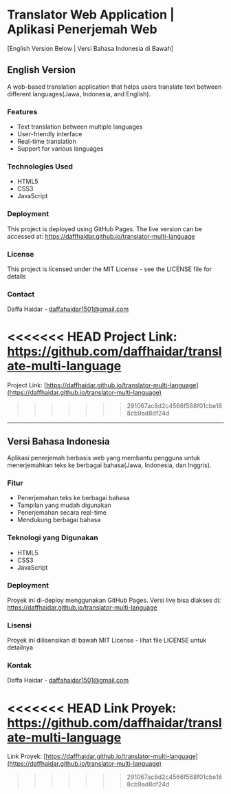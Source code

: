 # Translator Web Application | Aplikasi Penerjemah Web

[English Version Below | Versi Bahasa Indonesia di Bawah]

## English Version

A web-based translation application that helps users translate text between different languages(Jawa, Indonesia, and English).

### Features

- Text translation between multiple languages
- User-friendly interface
- Real-time translation
- Support for various languages

### Technologies Used

- HTML5
- CSS3
- JavaScript

### Deployment

This project is deployed using GitHub Pages. The live version can be accessed at: https://daffhaidar.github.io/translator-multi-language

### License

This project is licensed under the MIT License - see the LICENSE file for details

### Contact

Daffa Haidar - daffahaidar1501@gmail.com

<<<<<<< HEAD
Project Link: https://github.com/daffhaidar/translate-multi-language
=======
Project Link: [https://daffhaidar.github.io/translator-multi-language](https://daffhaidar.github.io/translator-multi-language)
>>>>>>> 291067ac8d2c4566f568f01cbe168cb9ad8df24d

---

## Versi Bahasa Indonesia

Aplikasi penerjemah berbasis web yang membantu pengguna untuk menerjemahkan teks ke berbagai bahasa(Jawa, Indonesia, dan Inggris).

### Fitur

- Penerjemahan teks ke berbagai bahasa
- Tampilan yang mudah digunakan
- Penerjemahan secara real-time
- Mendukung berbagai bahasa

### Teknologi yang Digunakan

- HTML5
- CSS3
- JavaScript

### Deployment

Proyek ini di-deploy menggunakan GitHub Pages. Versi live bisa diakses di: https://daffhaidar.github.io/translator-multi-language

### Lisensi

Proyek ini dilisensikan di bawah MIT License - lihat file LICENSE untuk detailnya

### Kontak

Daffa Haidar - daffahaidar1501@gmail.com

<<<<<<< HEAD
Link Proyek: https://github.com/daffhaidar/translate-multi-language
=======
Link Proyek: [https://daffhaidar.github.io/translator-multi-language](https://daffhaidar.github.io/translator-multi-language) 
>>>>>>> 291067ac8d2c4566f568f01cbe168cb9ad8df24d
